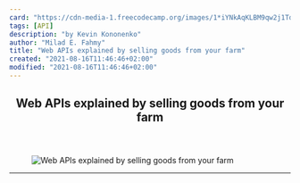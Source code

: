 ```yaml
---
card: "https://cdn-media-1.freecodecamp.org/images/1*iYNkAqKLBM9qw2j1TdO6SA.jpeg"
tags: [API]
description: "by Kevin Kononenko"
author: "Milad E. Fahmy"
title: "Web APIs explained by selling goods from your farm"
created: "2021-08-16T11:46:46+02:00"
modified: "2021-08-16T11:46:46+02:00"
---
```

<div class="site-wrapper">
<main id="site-main" class="site-main outer">
<div class="inner">
<article class="post-full post tag-api tag-web-development tag-programming tag-tech tag-technology ">
<header class="post-full-header">
<h1 class="post-full-title">Web APIs explained by selling goods from your farm</h1>
</header>
<figure class="post-full-image">
<picture>
<source media="(max-width: 700px)" sizes="1px" srcset="data:image/gif;base64,R0lGODlhAQABAIAAAAAAAP///yH5BAEAAAAALAAAAAABAAEAAAIBRAA7 1w">
<source media="(min-width: 701px)" sizes="(max-width: 800px) 400px,
(max-width: 1170px) 700px,
1400px" srcset="https://cdn-media-1.freecodecamp.org/images/1*iYNkAqKLBM9qw2j1TdO6SA.jpeg 300w,
https://cdn-media-1.freecodecamp.org/images/1*iYNkAqKLBM9qw2j1TdO6SA.jpeg 600w,
https://cdn-media-1.freecodecamp.org/images/1*iYNkAqKLBM9qw2j1TdO6SA.jpeg 1000w,
https://cdn-media-1.freecodecamp.org/images/1*iYNkAqKLBM9qw2j1TdO6SA.jpeg 2000w">
<img onerror="this.style.display='none'" src="https://cdn-media-1.freecodecamp.org/images/1*iYNkAqKLBM9qw2j1TdO6SA.jpeg" alt="Web APIs explained by selling goods from your farm">
</picture>
</figure>
<section class="post-full-content">
<div class="post-content medium-migrated-article">
</div>
<hr>
</section>
</article>
</div>
</main>
</div>
<!-- Google Tag Manager (noscript) -->
<!-- End Google Tag Manager (noscript) -->
